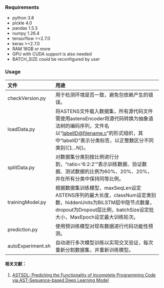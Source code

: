 ### Requirements
+ python 3.8
+ pickle 4.0
+ pandas 1.5.3
+ numpy 1.26.4
+ tensorflow >=2.7.0
+ keras >=2.7.0
+ RAM 16GB or more
+ GPU with CUDA support is also needed
+ BATCH_SIZE could be reconfigured by user

### Usage
| 文件              | 用途                                                         |
| :---------------- | :----------------------------------------------------------- |
| checkVersion.py   | 用于检测环境是否一致，避免包依赖产生的错误。                 |
| loadData.py       | 将ASTENS文件载入数据集，所有源代码文件需使用astensEncoder将源代码转换为抽象语法树的编码序列，文件名以“labelID@filename.c”的形式组织，其中“labelID”表示分类标签，以正整数区分不同类别([1...N])。 |
| splitData.py      | 对数据集分类别按比例进行分割，“ratio='6:2:2'”表示训练数据、验证数据、测试数据的比例为60%、20%、20%，并在所有分类中保持同等比例。 |
| trainingModel.py  | 根据数据集训练模型，maxSeqLen设定ASTENS序列的最大长度，classNum设定类别数，hiddenUnits为BiLSTM层中隐节点数量，dropout为Dropout层比例，batchSize设定批大小，MaxEpoch设定最大训练轮次。 |
| prediction.py     | 使用预训练模型对现有数据进行代码功能性预测。                 |
| autoExperiment.sh | 自动进行多次模型训练以实现交叉验证，每次重新分割数据集，并重新训练模型。 |

#### 相关文献：

1. [ASTSDL: Predicting the Functionality of Incomplete Programming Code via AST-Sequence-based Deep Learning Model](http://engine.scichina.com/doi/10.1007/s11432-021-3665-1)
